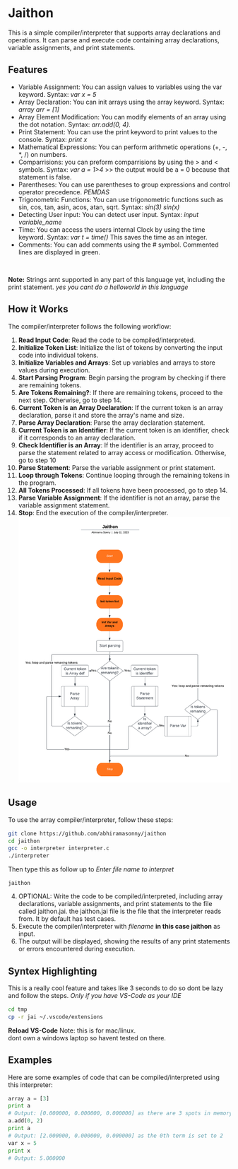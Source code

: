# Jaithon

This is a simple compiler/interpreter that supports array declarations and operations. It can parse and execute code containing array declarations, variable assignments, and print statements.

## Features

- Variable Assignment: You can assign values to variables using the var keyword. Syntax: *var x = 5*
- Array Declaration: You can init arrays using the array keyword. Syntax: *array arr = [1]*
- Array Element Modification: You can modify elements of an array using the dot notation. Syntax: *arr.add(0, 4).*
- Print Statement: You can use the print keyword to print values to the console. Syntax: *print x*
- Mathematical Expressions: You can perform arithmetic operations (+, -, *, /) on numbers.
- Comparrisions: you can preform comparrisions by using the > and < symbols. Syntax: *var a = 1>4* >> the output would be a = 0 because that statement is false.
- Parentheses: You can use parentheses to group expressions and control operator precedence. *PEMDAS*
- Trigonometric Functions: You can use trigonometric functions such as sin, cos, tan, asin, acos, atan, sqrt. Syntax: *sin(3)* *sin(x)*
- Detecting User input: You can detect user input. Syntax: *input variable_name*
- Time: You can access the users internal Clock by using the time keyword. Syntax: *var t = time()* This saves the time as an integer.
- Comments: You can add comments using the # symbol. Commented lines are displayed in green.
<br>

**Note:** Strings arnt supported in any part of this language yet, including the print statement. 
*yes you cant do a helloworld in this language*


## How it Works

The compiler/interpreter follows the following workflow:


1. **Read Input Code**: Read the code to be compiled/interpreted.
2. **Initialize Token List**: Initialize the list of tokens by converting the input code into individual tokens.
3. **Initialize Variables and Arrays**: Set up variables and arrays to store values during execution.
4. **Start Parsing Program**: Begin parsing the program by checking if there are remaining tokens.
5. **Are Tokens Remaining?**: If there are remaining tokens, proceed to the next step. Otherwise, go to step 14.
6. **Current Token is an Array Declaration**: If the current token is an array declaration, parse it and store the array's name and size.
7. **Parse Array Declaration**: Parse the array declaration statement.
8. **Current Token is an Identifier**: If the current token is an identifier, check if it corresponds to an array declaration.
9. **Check Identifier is an Array**: If the identifier is an array, proceed to parse the statement related to array access or modification. Otherwise, go to step 10
10. **Parse Statement**: Parse the variable assignment or print statement.
11. **Loop through Tokens**: Continue looping through the remaining tokens in the program.
12. **All Tokens Processed**: If all tokens have been processed, go to step 14.
13. **Parse Variable Assignment**: If the identifier is not an array, parse the variable assignment statement.
14. **Stop**: End the execution of the compiler/interpreter.
![FlowChart](Flowchart.png)
## Usage

To use the array compiler/interpreter, follow these steps:
```bash 
git clone https://github.com/abhiramasonny/jaithon
cd jaithon
gcc -o interpreter interpreter.c 
./interpreter
```
Then type this as follow up to *Enter file name to interpret*
```
jaithon
```

4. OPTIONAL: Write the code to be compiled/interpreted, including array declarations, variable assignments, and print statements to the file called jaithon.jai.
the jaithon.jai file is the file that the interpreter reads from. It by default has test cases.
5. Execute the compiler/interpreter with *filename* **in this case jaithon** as input.
6. The output will be displayed, showing the results of any print statements or errors encountered during execution.


## Syntex Highlighting

This is a really cool feature and takes like 3 seconds to do so dont be lazy and follow the steps.
*Only if you have VS-Code as your IDE*
```sh
cd tmp
cp -r jai ~/.vscode/extensions
```
**Reload VS-Code**
Note: this is for mac/linux.
<br>
dont own a windows laptop so havent tested on there.
## Examples

Here are some examples of code that can be compiled/interpreted using this interpreter:

```python
array a = [3]
print a
# Output: [0.000000, 0.000000, 0.000000] as there are 3 spots in memory initilized to 0.
a.add(0, 2)
print a
# Output: [2.000000, 0.000000, 0.000000] as the 0th term is set to 2
var x = 5
print x
# Output: 5.000000
```
